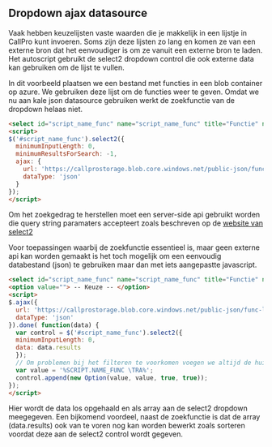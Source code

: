 ## Dropdown ajax datasource

Vaak hebben keuzelijsten vaste waarden die je makkelijk in een lijstje in CallPro kunt invoeren. Soms zijn deze lijsten zo lang en komen ze van een externe bron dat het eenvoudiger is om ze vanuit een externe bron te laden. Het autoscript gebruikt de select2 dropdown control die ook externe data kan gebruiken om de lijst te vullen.

In dit voorbeeld plaatsen we een bestand met functies in een blob container op azure. We gebruiken deze lijst om de functies weer te geven. Omdat we nu aan kale json datasource gebruiken werkt de zoekfunctie van de dropdown helaas niet. 

``` html
<select id="script_name_func" name="script_name_func" title="Functie" ng-model="script_name_func" style="width:100%;"></select>
<script>
$('#script_name_func').select2({
  minimumInputLength: 0,
  minimumResultsForSearch: -1,
  ajax: {
    url: 'https://callprostorage.blob.core.windows.net/public-json/func-list-0001.json',
    dataType: 'json'
  }
});
</script>
```

Om het zoekgedrag te herstellen moet een server-side api gebruikt worden die query string paramaters accepteert zoals beschreven op de [website van select2](https://select2.org/data-sources/ajax#request-parameters)

Voor toepassingen waarbij de zoekfunctie essentieel is, maar geen externe api kan worden gemaakt is het toch mogelijk om een eenvoudig databestand (json) te gebruiken maar dan met iets aangepastte javascript.

``` html
<select id="script_name_func" name="script_name_func" title="Functie" ng-model="script_name_func" style="width:100%;"></select>
<option value=""> -- Keuze -- </option>
<script>
$.ajax({
  url: 'https://callprostorage.blob.core.windows.net/public-json/func-list-0001.json',
  dataType: 'json'
}).done( function(data) {
  var control = $('#script_name_func').select2({
  minimumInputLength: 0,
  data: data.results
  });
  // Om problemen bij het filteren te voorkomen voegen we altijd de huidige veldinhoud als optie toe en maken deze de actieve keuze. 
  var value = '%SCRIPT.NAME_FUNC \TRA%';
  control.append(new Option(value, value, true, true));
});
</script>
```

Hier wordt de data los opgehaald en als array aan de select2 dropdown meegegeven. Een bijkomend voordeel, naast de zoekfunctie is dat de array (data.results) ook van te voren nog kan worden bewerkt zoals sorteren voordat deze aan de select2 control wordt gegeven.
